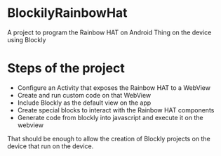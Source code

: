 # BlockilyRainbowHat

A project to program the Rainbow HAT on Android Thing on the device using Blockly

# Steps of the project

- Configure an Activity that exposes the Rainbow HAT to a WebView
- Create and run custom code on that WebView
- Include Blockly as the default view on the app
- Create special blocks to interact with the Rainbow HAT components
- Generate code from blockly into javascript and execute it on the webview

That should be enough to allow the creation of Blockly projects on the device that run on the device.
